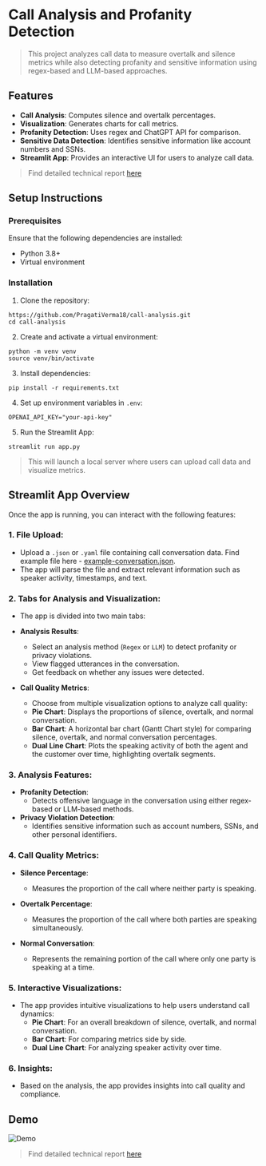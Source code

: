 # Call Analysis and Profanity Detection

> This project analyzes call data to measure overtalk and silence metrics while also detecting profanity and sensitive information using regex-based and LLM-based approaches.

## Features

- **Call Analysis**: Computes silence and overtalk percentages.
- **Visualization**: Generates charts for call metrics.
- **Profanity Detection**: Uses regex and ChatGPT API for comparison.
- **Sensitive Data Detection**: Identifies sensitive information like account numbers and SSNs.
- **Streamlit App**: Provides an interactive UI for users to analyze call data.

> Find detailed technical report [here](./technical-report.md)

## Setup Instructions

### Prerequisites

Ensure that the following dependencies are installed:

- Python 3.8+
- Virtual environment

### Installation

1. Clone the repository:

```shell
https://github.com/PragatiVerma18/call-analysis.git
cd call-analysis
```

2. Create and activate a virtual environment:

```shell
python -m venv venv
source venv/bin/activate
```

3. Install dependencies:

```shell
pip install -r requirements.txt
```

4. Set up environment variables in `.env`:

```shell
OPENAI_API_KEY="your-api-key"
```

5. Run the Streamlit App:

```shell
streamlit run app.py
```

> This will launch a local server where users can upload call data and visualize metrics.

## Streamlit App Overview

Once the app is running, you can interact with the following features:

### 1. File Upload:

- Upload a `.json` or `.yaml` file containing call conversation data. Find example file here - [example-conversation.json](./example-conversation.json).
- The app will parse the file and extract relevant information such as speaker activity, timestamps, and text.

### 2. Tabs for Analysis and Visualization:

- The app is divided into two main tabs:

- **Analysis Results**:

  - Select an analysis method (`Regex` or `LLM`) to detect profanity or privacy violations.
  - View flagged utterances in the conversation.
  - Get feedback on whether any issues were detected.

- **Call Quality Metrics**:
  - Choose from multiple visualization options to analyze call quality:
  - **Pie Chart**: Displays the proportions of silence, overtalk, and normal conversation.
  - **Bar Chart**: A horizontal bar chart (Gantt Chart style) for comparing silence, overtalk, and normal conversation percentages.
  - **Dual Line Chart**: Plots the speaking activity of both the agent and the customer over time, highlighting overtalk segments.

### 3. Analysis Features:

- **Profanity Detection**:
  - Detects offensive language in the conversation using either regex-based or LLM-based methods.
- **Privacy Violation Detection**:
  - Identifies sensitive information such as account numbers, SSNs, and other personal identifiers.

### 4. Call Quality Metrics:

- **Silence Percentage**:

  - Measures the proportion of the call where neither party is speaking.

- **Overtalk Percentage**:

  - Measures the proportion of the call where both parties are speaking simultaneously.

- **Normal Conversation**:
  - Represents the remaining portion of the call where only one party is speaking at a time.

### 5. Interactive Visualizations:

- The app provides intuitive visualizations to help users understand call dynamics:
  - **Pie Chart**: For an overall breakdown of silence, overtalk, and normal conversation.
  - **Bar Chart**: For comparing metrics side by side.
  - **Dual Line Chart**: For analyzing speaker activity over time.

### 6. Insights:

- Based on the analysis, the app provides insights into call quality and compliance.

## Demo

![Demo](https://github.com/user-attachments/assets/3f9564b8-5e86-496e-8198-bf5ff4efc468)

> Find detailed technical report [here](./technical-report.md)
